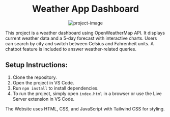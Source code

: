 <h1 align="center" id="title">Weather App Dashboard</h1>

<p align="center"><img src="https://socialify.git.ci/The-Ahmad-Behzad/Weather-App-Dashboard/image?language=1&amp;owner=1&amp;name=1&amp;stargazers=1&amp;theme=Light" alt="project-image"></p>

This project is a weather dashboard using OpenWeatherMap API. It displays current weather data and a 5-day forecast with interactive charts. Users can search by city and switch between Celsius and Fahrenheit units. A chatbot feature is included to answer weather-related queries.

## Setup Instructions:
1. Clone the repository.
2. Open the project in VS Code.
3. Run `npm install` to install dependencies.
4. To run the project, simply open `index.html` in a browser or use the Live Server extension in VS Code.
   
The Website uses HTML, CSS, and JavaScript with Tailwind CSS for styling.

